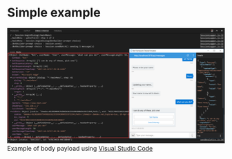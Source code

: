 # Simple example

![example playload][payload-image]
Example of body payload using [Visual Studio Code]

[Visual Studio Code]: https://code.visualstudio.com/
[payload-image]: ../static/payload.png
